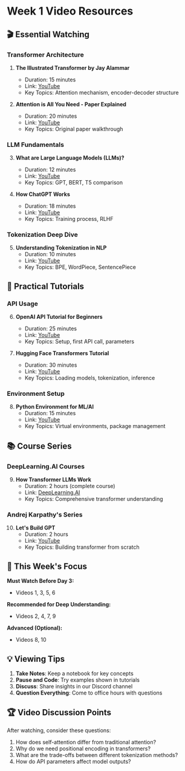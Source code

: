 # Week 1 Video Resources

## 🎬 Essential Watching

### Transformer Architecture
1. **The Illustrated Transformer by Jay Alammar**
   - Duration: 15 minutes
   - Link: [YouTube](https://www.youtube.com/watch?v=4Bdc55j80l8)
   - Key Topics: Attention mechanism, encoder-decoder structure

2. **Attention is All You Need - Paper Explained**
   - Duration: 20 minutes
   - Link: [YouTube](https://www.youtube.com/watch?v=iDulhoQ2pro)
   - Key Topics: Original paper walkthrough

### LLM Fundamentals
3. **What are Large Language Models (LLMs)?**
   - Duration: 12 minutes
   - Link: [YouTube](https://www.youtube.com/watch?v=5sLYAQS9sWQ)
   - Key Topics: GPT, BERT, T5 comparison

4. **How ChatGPT Works**
   - Duration: 18 minutes
   - Link: [YouTube](https://www.youtube.com/watch?v=e0aKI2GGZNg)
   - Key Topics: Training process, RLHF

### Tokenization Deep Dive
5. **Understanding Tokenization in NLP**
   - Duration: 10 minutes
   - Link: [YouTube](https://www.youtube.com/watch?v=zduSFxRajkE)
   - Key Topics: BPE, WordPiece, SentencePiece

## 🔧 Practical Tutorials

### API Usage
6. **OpenAI API Tutorial for Beginners**
   - Duration: 25 minutes
   - Link: [YouTube](https://www.youtube.com/watch?v=c-g6epk3fFE)
   - Key Topics: Setup, first API call, parameters

7. **Hugging Face Transformers Tutorial**
   - Duration: 30 minutes
   - Link: [YouTube](https://www.youtube.com/watch?v=QEaBAZQCtwE)
   - Key Topics: Loading models, tokenization, inference

### Environment Setup
8. **Python Environment for ML/AI**
   - Duration: 15 minutes
   - Link: [YouTube](https://www.youtube.com/watch?v=PUPO7ce6b4o)
   - Key Topics: Virtual environments, package management

## 📚 Course Series

### DeepLearning.AI Courses
9. **How Transformer LLMs Work**
   - Duration: 2 hours (complete course)
   - Link: [DeepLearning.AI](https://www.deeplearning.ai/short-courses/how-transformer-llms-work/)
   - Key Topics: Comprehensive transformer understanding

### Andrej Karpathy's Series
10. **Let's Build GPT**
    - Duration: 2 hours
    - Link: [YouTube](https://www.youtube.com/watch?v=kCc8FmEb1nY)
    - Key Topics: Building transformer from scratch

## 🎯 This Week's Focus

**Must Watch Before Day 3:**
- Videos 1, 3, 5, 6

**Recommended for Deep Understanding:**
- Videos 2, 4, 7, 9

**Advanced (Optional):**
- Videos 8, 10

## 💡 Viewing Tips

1. **Take Notes**: Keep a notebook for key concepts
2. **Pause and Code**: Try examples shown in tutorials
3. **Discuss**: Share insights in our Discord channel
4. **Question Everything**: Come to office hours with questions

## 🏆 Video Discussion Points

After watching, consider these questions:
1. How does self-attention differ from traditional attention?
2. Why do we need positional encoding in transformers?
3. What are the trade-offs between different tokenization methods?
4. How do API parameters affect model outputs?
